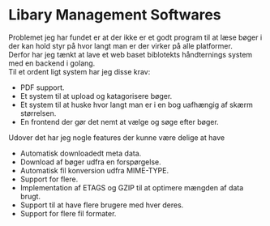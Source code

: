 # Libary Management Softwares
Problemet jeg har fundet er at der ikke er et godt program til at læse bøger i  
der kan hold styr på hvor langt man er der virker på alle platformer.  
Derfor har jeg tænkt at lave et web baset biblotekts håndternings system med en backend i golang.  
Til et ordent ligt system har jeg disse krav:  
* PDF support.
* Et system til at upload og katagorisere bøger.
* Et system til at huske hvor langt man er i en bog uafhængig af skærm størrelsen.
* En frontend der gør det nemt at vælge og søge efter bøger.

Udover det har jeg nogle features der kunne være delige at have

* Automatisk downloadedt meta data. 
* Download af bøger udfra en forspørgelse.
* Automatisk fil konversion udfra MIME-TYPE.
* Support for flere.
* Implementation af ETAGS og GZIP til at optimere mængden af data brugt.
* Support til at have flere brugere med hver deres.
* Support for flere fil formater.